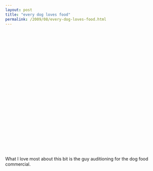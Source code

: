 ```yaml
---
layout: post
title: "every dog loves food"
permalink: /2009/08/every-dog-loves-food.html
---
```


<p><object height="385" width="480">
  <param name="movie" value="http://www.youtube.com/v/ENu_06t9xl4">
  <param name="quality" value="high">
  <param name="wmode" value="transparent">
  <param name="allowscriptaccess" value="never">
  <param name="allowFullScreen" value="true">
  <embed allowfullscreen="true" allowscriptaccess="never" height="385" quality="high" src="http://www.youtube.com/v/ENu_06t9xl4" type="application/x-shockwave-flash" width="480" wmode="transparent">
</object></p>

<p>What I love most about this bit is the guy auditioning for the dog food commercial.</p>



